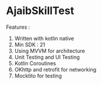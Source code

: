 # AjaibSkillTest

Features :
1. Written with kotlin native
2. Min SDK : 21
3. Using MVVM for architecture
4. Unit Testing and UI Testing
5. Kotlin Coroutines
6. OKhttp and retrofit for networking
7. Mocktito for testing
